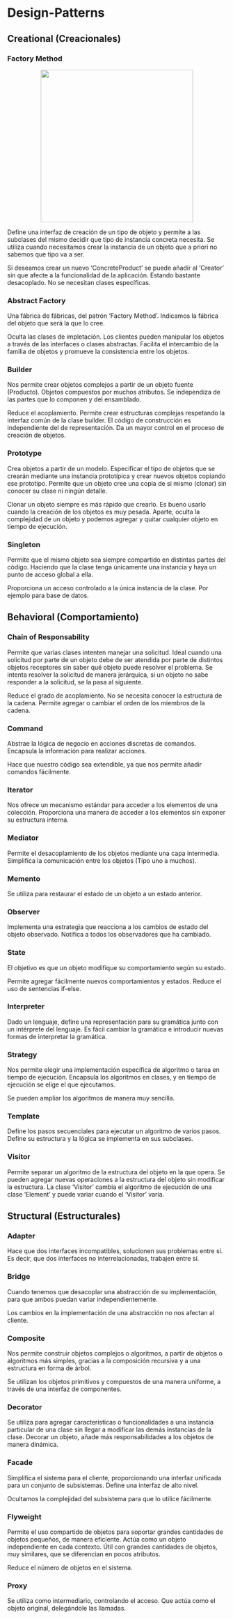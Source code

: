 # Design-Patterns
 

## Creational (Creacionales) 

### Factory Method 

<p align="center">
  <img src="[your_relative_path_here](https://github.com/josepec/Design-Patterns/blob/master/img/1.png)" width="350">
</p>

Define una interfaz de creación de un tipo de objeto y permite a las subclases del mismo decidir que tipo de instancia concreta necesita. Se utiliza cuando necesitamos crear la instancia de un objeto que a priori no sabemos que tipo va a ser. 

Si deseamos crear un nuevo ‘ConcreteProduct’ se puede añadir al ‘Creator’ sin que afecte a la funcionalidad de la aplicación. Estando bastante desacoplado. No se necesitan clases específicas. 

 

### Abstract Factory 

  

Una fábrica de fábricas, del patrón ‘Factory Method’. Indicamos la fábrica del objeto que será la que lo cree. 

Oculta las clases de impletación. Los clientes pueden manipular los objetos a través de las interfaces o clases abstractas. Facilita el intercambio de la familia de objetos y promueve la consistencia entre los objetos.  

 

### Builder 

 

Nos permite crear objetos complejos a partir de un objeto fuente (Producto). Objetos compuestos por muchos atributos. Se independiza de las partes que lo componen y del ensamblado. 

Reduce el acoplamiento. Permite crear estructuras complejas respetando la interfaz común de la clase builder. El código de construcción es independiente del de representación. Da un mayor control en el proceso de creación de objetos. 

 

### Prototype 

 

Crea objetos a partir de un modelo. Especificar el tipo de objetos que se crearán mediante una instancia prototípica y crear nuevos objetos copiando ese prototipo. Permite que un objeto cree una copia de si mismo (clonar) sin conocer su clase ni ningún detalle. 

Clonar un objeto siempre es más rápido que crearlo. Es bueno usarlo cuando la creación de los objetos es muy pesada. Aparte, oculta la complejidad de un objeto y podemos agregar y quitar cualquier objeto en tiempo de ejecución. 

 

### Singleton 

 

Permite que el mismo objeto sea siempre compartido en distintas partes del código.  Haciendo que la clase tenga únicamente una instancia y haya un punto de acceso global a ella. 

Proporciona un acceso controlado a la única instancia de la clase. Por ejemplo para base de datos. 

 

## Behavioral (Comportamiento) 

### Chain of Responsability 

 

Permite que varias clases intenten manejar una solicitud. Ideal cuando una solicitud por parte de un objeto  debe de ser atendida por parte de distintos objetos receptores sin saber qué objeto puede resolver el problema. Se intenta resolver la solicitud de manera jerárquica, si un objeto no sabe responder a la solicitud, se la pasa al siguiente. 

Reduce el grado de acoplamiento. No se necesita conocer la estructura de la cadena. Permite agregar o cambiar el orden de los miembros de la cadena. 

 

### Command 

 

Abstrae la lógica de negocio en acciones discretas de comandos. Encapsula la información para realizar acciones.  

Hace que nuestro código sea extendible, ya que nos permite añadir comandos fácilmente. 

 

### Iterator 

 

Nos ofrece un mecanismo estándar para acceder a los elementos de una colección. Proporciona una manera de acceder a los elementos sin exponer su estructura interna. 

 

### Mediator 

 

Permite el desacoplamiento de los objetos mediante una capa intermedia. Simplifica la comunicación entre los objetos (Tipo uno a muchos). 

 

### Memento 

 

Se utiliza para restaurar el estado de un objeto a un estado anterior.  

 

### Observer 

 

Implementa una estrategia que reacciona a los cambios de estado del objeto observado. Notifica a todos los observadores que ha cambiado. 

 

### State 

 

El objetivo es que un objeto modifique su comportamiento según su estado. 

Permite agregar fácilmente nuevos comportamientos y estados. Reduce el uso de sentencias if-else. 

 

### Interpreter 

 

Dado un lenguaje, define una representación para su gramática junto con un intérprete del lenguaje. Es fácil cambiar la gramática e introducir nuevas formas de interpretar la gramática. 

 

### Strategy 

 

Nos permite elegir una implementación específica de algoritmo o tarea en tiempo de ejecución. Encapsula los algoritmos en clases, y en tiempo de ejecución se elige el que ejecutamos. 

Se pueden ampliar los algoritmos de manera muy sencilla. 

 

### Template 

 

Define los pasos secuenciales para ejecutar un algoritmo de varios pasos. Define su estructura y la lógica se implementa en sus subclases. 

 

### Visitor 

 

Permite separar un algoritmo de la estructura del objeto en la que opera. Se pueden agregar nuevas operaciones a la estructura del objeto sin modificar la estructura. La clase ‘Visitor’ cambia el algoritmo de ejecución de una clase ‘Element’ y puede variar cuando el ‘Visitor’ varía. 

 

## Structural (Estructurales) 

### Adapter 

 

Hace que dos interfaces incompatibles, solucionen sus problemas entre sí. Es decir, que dos interfaces no interrelacionadas, trabajen entre sí. 

 

### Bridge 

 

Cuando tenemos que desacoplar una abstracción de su implementación, para que ambos puedan variar independientemente. 

Los cambios en la implementación de una abstracción no nos afectan al cliente. 

 

### Composite 

 

Nos permite construir objetos complejos o algoritmos, a partir de objetos o algoritmos más simples, gracias a la composición recursiva y a una estructura en forma de árbol. 

Se utilizan los objetos primitivos y compuestos de una manera uniforme, a través de una interfaz de componentes. 

 

### Decorator 

 

Se utiliza para agregar características o funcionalidades a una instancia particular de una clase sin llegar a modificar las demás instancias de la clase. Decorar un objeto, añade más responsabilidades a los objetos de manera dinámica. 

 

### Facade 

 

Simplifica el sistema para el cliente, proporcionando una interfaz unificada para un conjunto de subsistemas. Define una interfaz de alto nivel. 

Ocultamos la complejidad del subsistema para que lo utilice fácilmente. 

 

### Flyweight 

 

Permite el uso compartido de objetos para soportar grandes cantidades de objetos pequeños, de manera eficiente. Actúa como un objeto independiente en cada contexto. Útil con grandes cantidades de objetos, muy similares, que se diferencian en pocos atributos. 

Reduce el número de objetos en el sistema.  

 

### Proxy 

 

Se utiliza como intermediario, controlando el acceso. Que actúa como el objeto original, delegándole las llamadas. 
